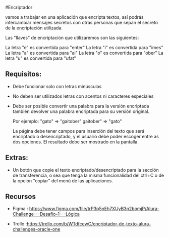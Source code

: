 #Encriptador

vamos a trabajar en una aplicación que encripta textos, así podrás intercambiar mensajes secretos con otras personas que sepan el secreto de la encriptación utilizada.

Las "llaves" de encriptación que utilizaremos son las siguientes:

La letra "e" es convertida para "enter"
La letra "i" es convertida para "imes"
La letra "a" es convertida para "ai"
La letra "o" es convertida para "ober"
La letra "u" es convertida para "ufat"

## Requisitos:
- Debe funcionar solo con letras minúsculas
- No deben ser utilizados letras con acentos ni caracteres especiales
- Debe ser posible convertir una palabra para la versión encriptada también devolver una palabra encriptada para su versión original.

	Por ejemplo:
	"gato" => "gaitober"
	gaitober" => "gato"

	La página debe tener campos para
	inserción del texto que será encriptado o desencriptado, y el usuario debe poder escoger entre as dos opciones.
	El resultado debe ser mostrado en la pantalla.


## Extras:
- Un botón que copie el texto encriptado/desencriptado para la sección de transferencia, o sea que tenga la misma funcionalidad del ctrl+C o de la opción "copiar" del menú de las aplicaciones.


## Recursos

- Figma : https://www.figma.com/file/trP3p5nEh7XUyB3n2bomjP/Alura-Challenge---Desafío-1---Lógica

- Trello :https://trello.com/b/WTdfcewC/encriptador-de-texto-alura-challenges-oracle-one
